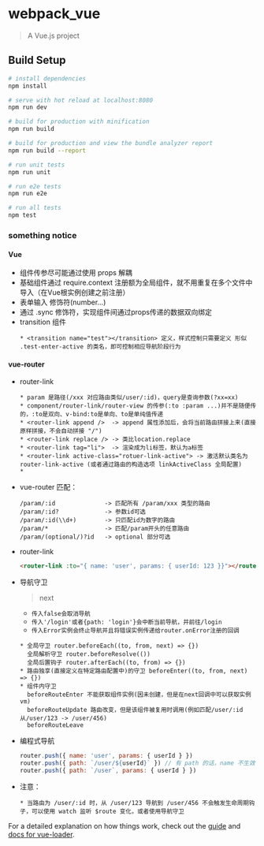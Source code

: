 # webpack_vue

> A Vue.js project

## Build Setup

``` bash
# install dependencies
npm install

# serve with hot reload at localhost:8080
npm run dev

# build for production with minification
npm run build

# build for production and view the bundle analyzer report
npm run build --report

# run unit tests
npm run unit

# run e2e tests
npm run e2e

# run all tests
npm test
```

### something notice
  #### Vue
  - 组件传参尽可能通过使用 props 解耦
  - 基础组件通过 require.context 注册额为全局组件，就不用重复在多个文件中导入（在Vue根实例创建之前注册）
  - 表单输入 修饰符(number...)
  - 通过 .sync 修饰符，实现组件间通过props传递的数据双向绑定
  - transition 组件
    ```
    * <transition name="test"></transition> 定义，样式控制只需要定义 形似 .test-enter-active 的类名，即可控制相应导航阶段行为
    ```

  #### vue-router
  - router-link
    ```
    * param 是路径(/xxx 对应路由类似/user/:id)，query是查询参数(?xx=xx)
    * component/router-link/router-view 的传参(:to :param ...)并不是随便传的，:to是双向、v-bind:to是单向、to是单纯值传递
    * <router-link append />  -> append 属性添加后，会将当前路由拼接上来(直接原样拼接，不会自动拼接 "/")
    * <router-link replace /> -> 类比location.replace
    * <router-link tag="li">  -> 渲染成为li标签，默认为a标签
    * <router-link active-class="rotuer-link-active"> -> 激活默认类名为 router-link-active (或者通过路由的构造选项 linkActiveClass 全局配置)
    * 
    ```
  - vue-router 匹配： 
    ``` text
    /param/:id              -> 匹配所有 /param/xxx 类型的路由
    /param/:id?             -> 参数id可选
    /param/:id(\\d+)        -> 只匹配id为数字的路由
    /param/*                -> 匹配/param开头的任意路由
    /param/(optional/)?id   -> optional 部分可选
    ```
  - router-link
    ``` html
    <router-link :to="{ name: 'user', params: { userId: 123 }}"></router-link>
    ```
  - 导航守卫
    > next 
    + `传入false会取消导航`
    + `传入'/login'或者{path: 'login'}会中断当前导航，并前往/login`
    + `传入Error实例会终止导航并且将错误实例传递给router.onError注册的回调`
    ```
    * 全局守卫 router.beforeEach((to, from, next) => {})
      全局解析守卫 router.beforeResolve(())
      全局后置钩子 router.afterEach((to, from) => {})
    * 路由独享(直接定义在特定路由配置中)的守卫 beforeEnter((to, from, next) => {})
    * 组件内守卫 
      beforeRouteEnter 不能获取组件实例(因未创建，但是在next回调中可以获取实例vm)
      beforeRouteUpdate 路由改变，但是该组件被复用时调用(例如匹配/user/:id 从/user/123 -> /user/456)
      beforeRouteLeave
    ```
  - 编程式导航
    ``` javascript
    router.push({ name: 'user', params: { userId } })
    router.push({ path: `/user/${userId}` }) // 有 path 的话，name 不生效
    router.push({ path: `/user`, params: { userId } })
    ```

  - 注意：
    ```
    * 当路由为 /user/:id 时，从 /user/123 导航到 /user/456 不会触发生命周期钩子，可以使用 watch 监听 $route 变化，或者使用导航守卫
    ```
  

For a detailed explanation on how things work, check out the [guide](http://vuejs-templates.github.io/webpack/) and [docs for vue-loader](http://vuejs.github.io/vue-loader).
